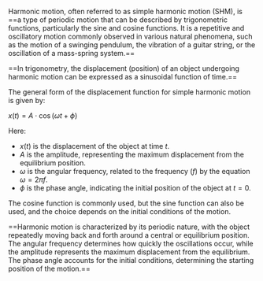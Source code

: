 Harmonic motion, often referred to as simple harmonic motion (SHM), is ==a type of periodic motion that can be described by trigonometric functions, particularly the sine and cosine functions. It is a repetitive and oscillatory motion commonly observed in various natural phenomena, such as the motion of a swinging pendulum, the vibration of a guitar string, or the oscillation of a mass-spring system.==

==In trigonometry, the displacement (position) of an object undergoing harmonic motion can be expressed as a sinusoidal function of time.==

The general form of the displacement function for simple harmonic motion is given by:

$x(t) = A \cdot \cos(\omega t + \phi)$

Here:
- $x(t)$ is the displacement of the object at time $t$.
- $A$ is the amplitude, representing the maximum displacement from the equilibrium position.
- $\omega$ is the angular frequency, related to the frequency ($f$) by the equation $\omega = 2\pi f$.
- $\phi$ is the phase angle, indicating the initial position of the object at $t = 0$.

The cosine function is commonly used, but the sine function can also be used, and the choice depends on the initial conditions of the motion.

==Harmonic motion is characterized by its periodic nature, with the object repeatedly moving back and forth around a central or equilibrium position. The angular frequency determines how quickly the oscillations occur, while the amplitude represents the maximum displacement from the equilibrium. The phase angle accounts for the initial conditions, determining the starting position of the motion.==